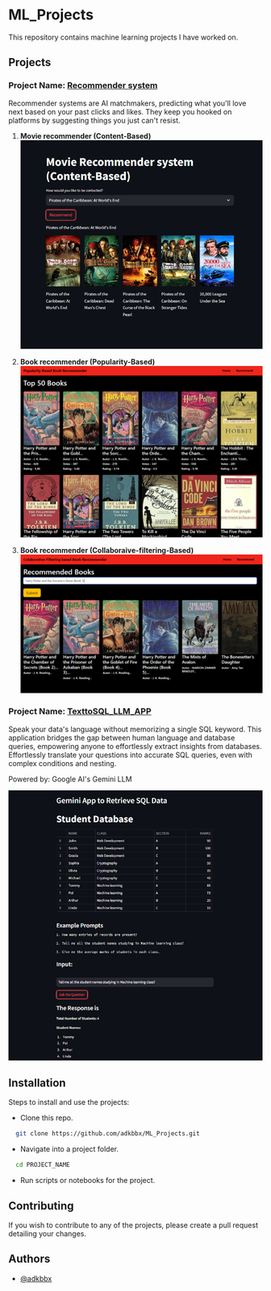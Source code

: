
# ML_Projects

This repository contains machine learning projects I have worked on.


## Projects
### Project Name: [Recommender system](https://github.com/adkbbx/ML_Projects/tree/main/Recommendersystem)
Recommender systems are AI matchmakers, predicting what you'll love next based on your past clicks and likes. They keep you hooked on platforms by suggesting things you just can't resist.
1. **Movie recommender (Content-Based)**
![App Screenshot](assets/contentbasedrecommender.png)

2. **Book recommender (Popularity-Based)**
![App Screenshot](assets/Popularitybased.png)

2. **Book recommender (Collaboraive-filtering-Based)**
![App Screenshot](assets/colaborativefiltering.png)

### Project Name: [TexttoSQL_LLM_APP](https://github.com/adkbbx/ML_Projects/tree/main/TexttoSQL_LLM_APP)
Speak your data's language without memorizing a single SQL keyword. This application bridges the gap between human language and database queries, empowering anyone to effortlessly extract insights from databases. Effortlessly translate your questions into accurate SQL queries, even with complex conditions and nesting. 

Powered by: Google AI's Gemini LLM

![App Screenshot](assets/texttosql.png)
## Installation

Steps to install and use the projects:

* Clone this repo.

```bash
  git clone https://github.com/adkbbx/ML_Projects.git
```

* Navigate into a project folder.

```bash
  cd PROJECT_NAME 
```

* Run scripts or notebooks for the project.
    
## Contributing


If you wish to contribute to any of the projects, please create a pull request detailing your changes.

## Authors

- [@adkbbx](https://www.github.com/adkbbx)

